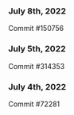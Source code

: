 ### July 8th, 2022

Commit #150756

### July 5th, 2022

Commit #314353


### July 4th, 2022

Commit #72281
